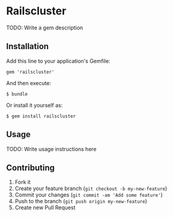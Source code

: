 # Railscluster

TODO: Write a gem description

## Installation

Add this line to your application's Gemfile:

    gem 'railscluster'

And then execute:

    $ bundle

Or install it yourself as:

    $ gem install railscluster

## Usage

TODO: Write usage instructions here

## Contributing

1. Fork it
2. Create your feature branch (`git checkout -b my-new-feature`)
3. Commit your changes (`git commit -am 'Add some feature'`)
4. Push to the branch (`git push origin my-new-feature`)
5. Create new Pull Request
